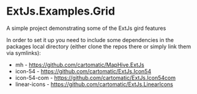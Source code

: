 # ExtJs.Examples.Grid
A simple project demonstrating some of the ExtJs gird features

In order to set it up you need to include some dependencies in the packages local directory (either clone the repos there or simply link them via symlinks):
* mh - https://github.com/cartomatic/MapHive.ExtJs
* icon-54 - https://github.com/cartomatic/ExtJs.Icon54
* icon-54-com - https://github.com/cartomatic/ExtJs.Icon54com
* linear-icons - https://github.com/cartomatic/ExtJs.LinearIcons